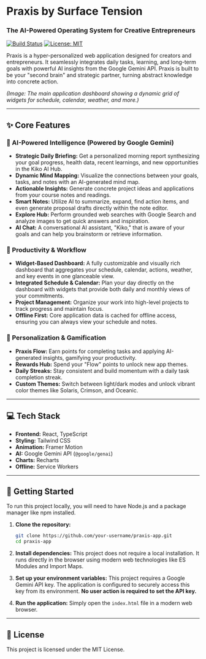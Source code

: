 # Praxis by Surface Tension

### The AI-Powered Operating System for Creative Entrepreneurs

[![Build Status](https://img.shields.io/badge/build-passing-brightgreen)](https://github.com)
[![License: MIT](https://img.shields.io/badge/License-MIT-yellow.svg)](https://opensource.org/licenses/MIT)

Praxis is a hyper-personalized web application designed for creators and entrepreneurs. It seamlessly integrates daily tasks, learning, and long-term goals with powerful AI insights from the Google Gemini API. Praxis is built to be your "second brain" and strategic partner, turning abstract knowledge into concrete action.


*(Image: The main application dashboard showing a dynamic grid of widgets for schedule, calendar, weather, and more.)*

---

## ✨ Core Features

### 🧠 AI-Powered Intelligence (Powered by Google Gemini)

-   **Strategic Daily Briefing:** Get a personalized morning report synthesizing your goal progress, health data, recent learnings, and new opportunities in the Kiko AI Hub.
-   **Dynamic Mind Mapping:** Visualize the connections between your goals, tasks, and notes with an AI-generated mind map.
-   **Actionable Insights:** Generate concrete project ideas and applications from your course notes and readings.
-   **Smart Notes:** Utilize AI to summarize, expand, find action items, and even generate proposal drafts directly within the note editor.
-   **Explore Hub:** Perform grounded web searches with Google Search and analyze images to get quick answers and inspiration.
-   **AI Chat:** A conversational AI assistant, "Kiko," that is aware of your goals and can help you brainstorm or retrieve information.

### 🚀 Productivity & Workflow

-   **Widget-Based Dashboard:** A fully customizable and visually rich dashboard that aggregates your schedule, calendar, actions, weather, and key events in one glanceable view.
-   **Integrated Schedule & Calendar:** Plan your day directly on the dashboard with widgets that provide both daily and monthly views of your commitments.
-   **Project Management:** Organize your work into high-level projects to track progress and maintain focus.
-   **Offline First:** Core application data is cached for offline access, ensuring you can always view your schedule and notes.

### 🎨 Personalization & Gamification

-   **Praxis Flow:** Earn points for completing tasks and applying AI-generated insights, gamifying your productivity.
-   **Rewards Hub:** Spend your "Flow" points to unlock new app themes.
-   **Daily Streaks:** Stay consistent and build momentum with a daily task completion streak.
-   **Custom Themes:** Switch between light/dark modes and unlock vibrant color themes like Solaris, Crimson, and Oceanic.

---

## 💻 Tech Stack

-   **Frontend:** React, TypeScript
-   **Styling:** Tailwind CSS
-   **Animation:** Framer Motion
-   **AI:** Google Gemini API (`@google/genai`)
-   **Charts:** Recharts
-   **Offline:** Service Workers

---

## 🚀 Getting Started

To run this project locally, you will need to have Node.js and a package manager like npm installed.

1.  **Clone the repository:**
    ```bash
    git clone https://github.com/your-username/praxis-app.git
    cd praxis-app
    ```

2.  **Install dependencies:**
    This project does not require a local installation. It runs directly in the browser using modern web technologies like ES Modules and Import Maps.

3.  **Set up your environment variables:**
    This project requires a Google Gemini API key. The application is configured to securely access this key from its environment. **No user action is required to set the API key.**

4.  **Run the application:**
    Simply open the `index.html` file in a modern web browser.

---

## 📄 License

This project is licensed under the MIT License.